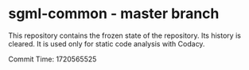 # sgml-common - master branch

This repository contains the frozen state of the repository.
Its history is cleared. It is used only for static code
analysis with Codacy.

Commit Time: 1720565525
